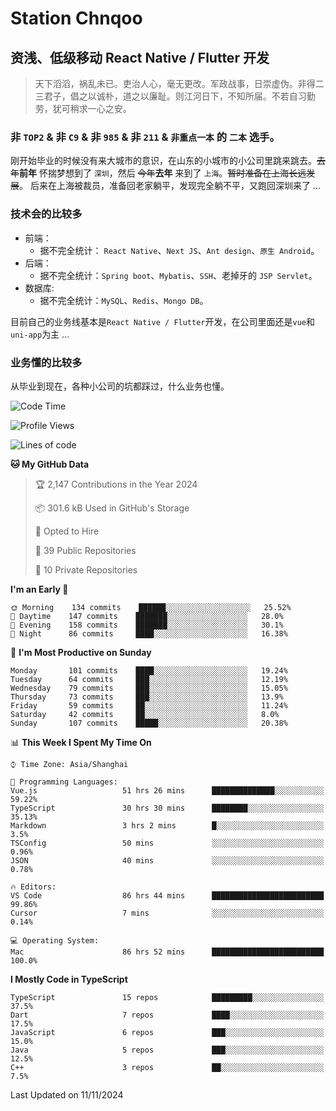 # Station Chnqoo

## 资浅、低级移动 React Native / Flutter 开发

> 天下滔滔，祸乱未已。吏治人心，毫无更改。军政战事，日崇虚伪。非得二三君子，倡之以诚朴，道之以廉耻。则江河日下，不知所届。不若自习勤劳，犹可稍求一心之安。

### 非 `TOP2` & 非 `C9` & 非 `985` & 非 `211` & `非重点一本` 的 `二本` 选手。

刚开始毕业的时候没有来大城市的意识，在山东的小城市的小公司里跳来跳去。~~去年~~**前年** 怀揣梦想到了 `深圳`，然后 ~~今年~~**去年** 来到了 `上海`。~~暂时准备在上海长远发展~~。
后来在上海被裁员，准备回老家躺平，发现完全躺不平，又跑回深圳来了 ...

### 技术会的比较多

- 前端：
  - 据不完全统计： `React Native`、`Next JS`、`Ant design`、`原生 Android`。
- 后端：
  - 据不完全统计：`Spring boot`、`Mybatis`、`SSH`、老掉牙的 `JSP Servlet`。
- 数据库:
  - 据不完全统计：`MySQL`、`Redis`、`Mongo DB`。

目前自己的业务线基本是`React Native / Flutter`开发，在公司里面还是`vue`和`uni-app`为主 ...

### 业务懂的比较多

从毕业到现在，各种小公司的坑都踩过，什么业务也懂。

<!--START_SECTION:waka-->
![Code Time](http://img.shields.io/badge/Code%20Time-6%2C507%20hrs%2032%20mins-blue)

![Profile Views](http://img.shields.io/badge/Profile%20Views-0-blue)

![Lines of code](https://img.shields.io/badge/From%20Hello%20World%20I%27ve%20Written-490%20Thousand%20lines%20of%20code-blue)

**🐱 My GitHub Data** 

> 🏆 2,147 Contributions in the Year 2024
 > 
> 📦 301.6 kB Used in GitHub's Storage 
 > 
> 💼 Opted to Hire
 > 
> 📜 39 Public Repositories 
 > 
> 🔑 10 Private Repositories  
 > 
**I'm an Early 🐤** 

```text
🌞 Morning    134 commits    ██████░░░░░░░░░░░░░░░░░░░   25.52% 
🌆 Daytime    147 commits    ███████░░░░░░░░░░░░░░░░░░   28.0% 
🌃 Evening    158 commits    ███████░░░░░░░░░░░░░░░░░░   30.1% 
🌙 Night      86 commits     ████░░░░░░░░░░░░░░░░░░░░░   16.38%

```
📅 **I'm Most Productive on Sunday** 

```text
Monday       101 commits    ████░░░░░░░░░░░░░░░░░░░░░   19.24% 
Tuesday      64 commits     ███░░░░░░░░░░░░░░░░░░░░░░   12.19% 
Wednesday    79 commits     ███░░░░░░░░░░░░░░░░░░░░░░   15.05% 
Thursday     73 commits     ███░░░░░░░░░░░░░░░░░░░░░░   13.9% 
Friday       59 commits     ██░░░░░░░░░░░░░░░░░░░░░░░   11.24% 
Saturday     42 commits     ██░░░░░░░░░░░░░░░░░░░░░░░   8.0% 
Sunday       107 commits    █████░░░░░░░░░░░░░░░░░░░░   20.38%

```


📊 **This Week I Spent My Time On** 

```text
⌚︎ Time Zone: Asia/Shanghai

💬 Programming Languages: 
Vue.js                   51 hrs 26 mins      ██████████████░░░░░░░░░░░   59.22% 
TypeScript               30 hrs 30 mins      ████████░░░░░░░░░░░░░░░░░   35.13% 
Markdown                 3 hrs 2 mins        █░░░░░░░░░░░░░░░░░░░░░░░░   3.5% 
TSConfig                 50 mins             ░░░░░░░░░░░░░░░░░░░░░░░░░   0.96% 
JSON                     40 mins             ░░░░░░░░░░░░░░░░░░░░░░░░░   0.78%

🔥 Editors: 
VS Code                  86 hrs 44 mins      █████████████████████████   99.86% 
Cursor                   7 mins              ░░░░░░░░░░░░░░░░░░░░░░░░░   0.14%

💻 Operating System: 
Mac                      86 hrs 52 mins      █████████████████████████   100.0%

```

**I Mostly Code in TypeScript** 

```text
TypeScript               15 repos            █████████░░░░░░░░░░░░░░░░   37.5% 
Dart                     7 repos             ████░░░░░░░░░░░░░░░░░░░░░   17.5% 
JavaScript               6 repos             ███░░░░░░░░░░░░░░░░░░░░░░   15.0% 
Java                     5 repos             ███░░░░░░░░░░░░░░░░░░░░░░   12.5% 
C++                      3 repos             ██░░░░░░░░░░░░░░░░░░░░░░░   7.5%

```



 Last Updated on 11/11/2024
<!--END_SECTION:waka-->

<!---
ChenqiaoStation/ChenqiaoStation is a ✨ special ✨ repository because its `README.md` (this file) appears on your GitHub profile.
You can click the Preview link to take a look at your changes.
--->
